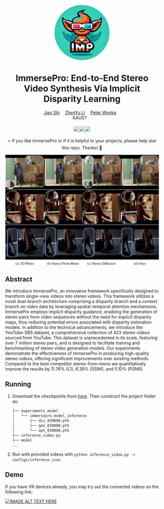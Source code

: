 <div align="center">

<div class="logo">
   <a>
      <img src="misc/imp-logo.png" style="width:180px;">
   </a>
</div>

<h1>ImmersePro: End-to-End Stereo Video Synthesis Via Implicit Disparity Learning</h1>

<div>
    <a href='#' target='_blank'>Jian Shi</a>&emsp;
    <a href='#' target='_blank'>ZhenYu Li</a>&emsp;
    <a href='#' target='_blank'>Peter Wonka</a>&emsp;
</div>
<div>
    KAUST&emsp; 
</div>


<div>
    <h4 align="center">
        <a href="https://shijianjian.github.io/ImmersePro" target='_blank'>
        <img src="https://img.shields.io/badge/🐳-Project%20Page-blue">
        </a>
        <a href="https://arxiv.org/abs/2410.00262" target='_blank'>
        <img src="https://img.shields.io/badge/arXiv-2410.00262-b31b1b.svg">
        </a>
        <a href="https://youtu.be/Lhu0hHsDvao" target='_blank'>
        <img src="https://img.shields.io/badge/Demo%20Video-%23FF0000.svg?logo=YouTube&logoColor=white">
        </a>
    </h4>
</div>

⭐ If you like ImmersePro or if it is helpful to your projects, please help star this repo. Thanks! 🤗


</div>



<p align="center">
  <img src="./misc/jumbotron.png" />
</p>

## Abstract

We introduce ImmersePro, an innovative framework specifically designed to transform single-view videos into stereo videos. This framework utilizes a novel dual-branch architecture comprising a disparity branch and a context branch on video data by leveraging spatial-temporal attention mechanisms. ImmersePro employs implicit disparity guidance, enabling the generation of stereo pairs from video sequences without the need for explicit disparity maps, thus reducing potential errors associated with disparity estimation models. In addition to the technical advancements, we introduce the YouTube-SBS dataset, a comprehensive collection of 423 stereo videos sourced from YouTube. This dataset is unprecedented in its scale, featuring over 7 million stereo pairs, and is designed to facilitate training and benchmarking of stereo video generation models. Our experiments demonstrate the effectiveness of ImmersePro in producing high-quality stereo videos, offering significant improvements over existing methods. Compared to the best competitor stereo-from-mono we quantitatively improve the results by 11.76% (L1), 6.39% (SSIM), and 5.10% (PSNR).

## Running

1. Download the checkpoints from [here](https://huggingface.co/shijianjian/ImmersePro). Then construct the project folder as:
    ```
    ├── experiments_model
    │   └── immersepro_model_inference
    │       ├── dis_030000.pth
    │       ├── gen_030000.pth
    │       └── opt_030000.pth
    ├── inference_video.py
    ├── model
    ...
    ```
2. Run with provided videos with `python inference_video.py -c configs/inference.json`.


## Demo

If you have VR devices already, you may try out the converted videos on the following link:

[![IMAGE ALT TEXT HERE](https://img.youtube.com/vi/Lhu0hHsDvao/0.jpg)](https://www.youtube.com/watch?v=Lhu0hHsDvao)